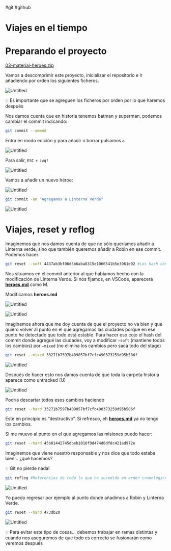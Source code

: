 #git #github 

# Viajes en el tiempo

# Preparando el proyecto

[03-material-heroes.zip](https://drive.google.com/file/d/1cnA3rIjzzEkT7EP5oHAFbT8-vIcgQUpE/view?usp=sharing)

Vamos a descomprimir este proyecto, inicializar el repositorio e ir añadiendo por orden los siguientes ficheros.

![Untitled](400%20🌋%20Implantación%20de%20aplicaciones%20web/7%20Control%20de%20versiones%20y%20documentación%20Git%20y%20Github/Viajes%20en%20el%20tiempo/Untitled.png)

<aside>
💡 Es importante que se agreguen los ficheros por orden por lo que haremos después

</aside>

Nos damos cuenta que en historia tenemos batman y superman, podemos cambiar el commit indicando:

```bash
git commit --amend
```

Entra en modo edición y para añadir o borrar pulsamos `a`

![Untitled](400%20🌋%20Implantación%20de%20aplicaciones%20web/7%20Control%20de%20versiones%20y%20documentación%20Git%20y%20Github/Viajes%20en%20el%20tiempo/Untitled%201.png)

Para salir, `ESC` + `:wq!`

![Untitled](400%20🌋%20Implantación%20de%20aplicaciones%20web/7%20Control%20de%20versiones%20y%20documentación%20Git%20y%20Github/Viajes%20en%20el%20tiempo/Untitled%202.png)

Vamos a añadir un nuevo héroe:

![Untitled](400%20🌋%20Implantación%20de%20aplicaciones%20web/7%20Control%20de%20versiones%20y%20documentación%20Git%20y%20Github/Viajes%20en%20el%20tiempo/Untitled%203.png)

```bash
git commit -am "Agregamos a Linterna Verde"
```

![Untitled](400%20🌋%20Implantación%20de%20aplicaciones%20web/7%20Control%20de%20versiones%20y%20documentación%20Git%20y%20Github/Viajes%20en%20el%20tiempo/Untitled%204.png)

# Viajes, reset y reflog

Imaginemos que nos damos cuenta de que no sólo queríamos añadir a Linterna verde, sino que también queremos añadir a Robin en ese commit. Podemos hacer:

```bash
git reset --soft 4437ab3bf06d5b6aba8315e1066541b5e3961e92 #Los hash son únicos, en este caso son los de mi ejemplo, no hay dos iguales
```

Nos situamos en el commit anterior al que habíamos hecho con la modificación de Linterna Verde. Si nos fijamos, en VSCode, aparecerá **[heroes.md](http://heroes.md)** como M.

Modificamos **heroes.md**

![Untitled](400%20🌋%20Implantación%20de%20aplicaciones%20web/7%20Control%20de%20versiones%20y%20documentación%20Git%20y%20Github/Viajes%20en%20el%20tiempo/Untitled%205.png)

![Untitled](400%20🌋%20Implantación%20de%20aplicaciones%20web/7%20Control%20de%20versiones%20y%20documentación%20Git%20y%20Github/Viajes%20en%20el%20tiempo/Untitled%206.png)

Imaginemos ahora que me doy cuenta de que el proyecto no va bien y que quiero volver al punto en el que agregamos las ciudades porque en ese punto he detectado que todo está estable. Para hacer eso cojo el hash del commit donde agregué las ciudades, voy a modificar `—soft` (mantiene todos los cambios) por `—mixed` (no elimina los cambios pero saca todo del stage)

```bash
git reset --mixed 33271b7597b409857bf7cfc490373259d95b586f
```

![Untitled](400%20🌋%20Implantación%20de%20aplicaciones%20web/7%20Control%20de%20versiones%20y%20documentación%20Git%20y%20Github/Viajes%20en%20el%20tiempo/Untitled%207.png)

Después de hacer esto nos damos cuenta de que toda la carpeta historia aparece como untracked (U)

![Untitled](400%20🌋%20Implantación%20de%20aplicaciones%20web/7%20Control%20de%20versiones%20y%20documentación%20Git%20y%20Github/Viajes%20en%20el%20tiempo/Untitled%208.png)

Podría descartar todos esos cambios haciendo

```bash
git reset --hard 33271b7597b409857bf7cfc490373259d95b586f
```

Este en principio es “destructivo”. Si refresco, eh **[heroes.md](http://heroes.md)** ya no tengo los cambios.

Si me muevo al punto en el que agregamos las misiones puedo hacer:

```bash
git reset --hard 45b81442745dbeb1010f9d474d0df8c421ad972e
```

Imaginemos que viene nuestro responsable y nos dice que todo estaba bien... ¿qué hacemos?

<aside>
💡 Git no pierde nada!

</aside>

```bash
git reflog #Referencias de todo lo que ha sucedido en orden cronológico
```

![Untitled](400%20🌋%20Implantación%20de%20aplicaciones%20web/7%20Control%20de%20versiones%20y%20documentación%20Git%20y%20Github/Viajes%20en%20el%20tiempo/Untitled%209.png)

Yo puedo regresar por ejemplo al punto donde añadimos a Robin y Linterna Verde.

```bash
git reset --hard 473db20
```

![Untitled](400%20🌋%20Implantación%20de%20aplicaciones%20web/7%20Control%20de%20versiones%20y%20documentación%20Git%20y%20Github/Viajes%20en%20el%20tiempo/Untitled%2010.png)

<aside>
💡 Para evitar este tipo de cosas... debemos trabajar en ramas distintas y cuando nos aseguremos de que todo es correcto se fusionarán como veremos después

</aside>
